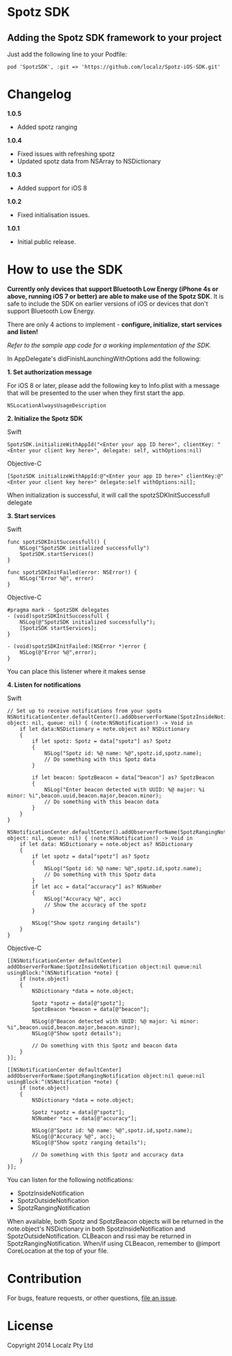 Spotz SDK
==========

## Adding the Spotz SDK framework to your project

Just add the following line to your Podfile:
```
pod 'SpotzSDK', :git => 'https://github.com/localz/Spotz-iOS-SDK.git'
```

Changelog
=========
**1.0.5**
* Added spotz ranging

**1.0.4**
* Fixed issues with refreshing spotz
* Updated spotz data from NSArray to NSDictionary

**1.0.3**
* Added support for iOS 8

**1.0.2**
* Fixed initialisation issues.

**1.0.1**
* Initial public release.

How to use the SDK
==================

**Currently only devices that support Bluetooth Low Energy (iPhone 4s or above, running iOS 7 or better) are able to make use of the Spotz SDK**. It is safe to include the SDK on earlier versions of iOS or devices that don't support Bluetooth Low Energy. 

There are only 4 actions to implement - **configure, initialize, start services and listen!**

*Refer to the sample app code for a working implementation of the SDK.*

In AppDelegate's didFinishLaunchingWithOptions add the following:

**1. Set authorization message**

For iOS 8 or later, please add the following key to Info.plist with a message that will be presented to the user when they first start the app.
```
NSLocationAlwaysUsageDescription
```

**2. Initialize the Spotz SDK**

Swift
```
SpotzSDK.initializeWithAppId("<Enter your app ID here>", clientKey: "<Enter your client key here>", delegate: self, withOptions:nil)
```

Objective-C
```
[SpotzSDK initializeWithAppId:@"<Enter your app ID here>" clientKey:@"<Enter your client key here>" delegate:self withOptions:nil];
```

When initialization is successful, it will call the spotzSDKInitSuccessfull delegate

**3. Start services**

Swift
```
func spotzSDKInitSuccessfull() {
    NSLog("SpotzSDK initialized successfully")
    SpotzSDK.startServices()
}

func spotzSDKInitFailed(error: NSError!) {
    NSLog("Error %@", error)
}
```

Objective-C
```
#pragma mark - SpotzSDK delegates
- (void)spotzSDKInitSuccessfull {
    NSLog(@"SpotzSDK initialized successfully");
    [SpotzSDK startServices];
}

- (void)spotzSDKInitFailed:(NSError *)error {
    NSLog(@"Error %@",error);
}
```

You can place this listener where it makes sense

**4. Listen for notifications**

Swift
```
// Set up to receive notifications from your spots
NSNotificationCenter.defaultCenter().addObserverForName(SpotzInsideNotification, object: nil, queue: nil) { (note:NSNotification!) -> Void in
    if let data:NSDictionary = note.object as? NSDictionary
    {
        if let spotz: Spotz = data["spotz"] as? Spotz
        {
            NSLog("Spotz id: %@ name: %@",spotz.id,spotz.name);
            // Do something with this Spotz data
        }
        
        if let beacon: SpotzBeacon = data["beacon"] as? SpotzBeacon
        {
            NSLog("Enter beacon detected with UUID: %@ major: %i minor: %i",beacon.uuid,beacon.major,beacon.minor);
            // Do something with this beacon data
        }
    }
}

NSNotificationCenter.defaultCenter().addObserverForName(SpotzRangingNotification, object: nil, queue: nil) { (note:NSNotification!) -> Void in
    if let data: NSDictionary = note.object as? NSDictionary
    {
        if let spotz = data["spotz"] as? Spotz
        {
            NSLog("Spotz id: %@ name: %@",spotz.id,spotz.name);
            // Do something with this Spotz data
        }
        if let acc = data["accuracy"] as? NSNumber
        {
            NSLog("Accuracy %@", acc)
            // Show the accuracy of the spotz
        }
        
        NSLog("Show spotz ranging details")
    }
}
```

Objective-C
```
[[NSNotificationCenter defaultCenter] addObserverForName:SpotzInsideNotification object:nil queue:nil usingBlock:^(NSNotification *note) {
  	if (note.object)
  	{
  	    NSDictionary *data = note.object;

        Spotz *spotz = data[@"spotz"];
        SpotzBeacon *beacon = data[@"beacon"];

  	    NSLog(@"Beacon detected with UUID: %@ major: %i minor: %i",beacon.uuid,beacon.major,beacon.minor);
  	    NSLog(@"Show spotz details");

  	    // Do something with this Spotz and beacon data
    }
}];

[[NSNotificationCenter defaultCenter] addObserverForName:SpotzRangingNotification object:nil queue:nil usingBlock:^(NSNotification *note) {
    if (note.object)
    {
        NSDictionary *data = note.object;
        
        Spotz *spotz = data[@"spotz"];
        NSNumber *acc = data[@"accuracy"];
        
        NSLog(@"Spotz id: %@ name: %@",spotz.id,spotz.name);
        NSLog(@"Accuracy %@", acc);
        NSLog(@"Show spotz ranging details");
	
        // Do something with this Spotz and accuracy data
    }
}];
```

You can listen for the following notifications:

- SpotzInsideNotification
- SpotzOutsideNotification
- SpotzRangingNotification

When available, both Spotz and SpotzBeacon objects will be returned in the note.object's NSDictionary in both SpotzInsideNotification and SpotzOutsideNotification.
CLBeacon and rssi may be returned in SpotzRangingNotification.
When/if using CLBeacon, remember to @import CoreLocation at the top of your file.

Contribution
============

For bugs, feature requests, or other questions, [file an issue](https://github.com/localz/Spotz-iOS-SDK/issues/new).

License
=======

Copyright 2014 Localz Pty Ltd

